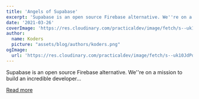 ```yaml
---
title: 'Angels of Supabase'
excerpt: 'Supabase is an open source Firebase alternative. We''re on a mission to build an incredible developer...'
date: '2021-03-26'
coverImage: 'https://res.cloudinary.com/practicaldev/image/fetch/s--uk10JdPd--/c_imagga_scale,f_auto,fl_progressive,h_420,q_auto,w_1000/https://dev-to-uploads.s3.amazonaws.com/uploads/articles/9ondq0bfwxpkvevsjg18.png'
author:
  name: Koders
  picture: "assets/blog/authors/koders.png"
ogImage:
  url: 'https://res.cloudinary.com/practicaldev/image/fetch/s--uk10JdPd--/c_imagga_scale,f_auto,fl_progressive,h_420,q_auto,w_1000/https://dev-to-uploads.s3.amazonaws.com/uploads/articles/9ondq0bfwxpkvevsjg18.png'
---
```


Supabase is an open source Firebase alternative. We''re on a mission to build an incredible developer...

[Read more](https://dev.to/supabase/angels-of-supabase-7m4)
